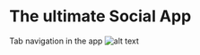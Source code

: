 # The ultimate Social App
Tab navigation in the app
![alt text](https://maritimeindia.org/wp-content/uploads/2020/05/INS_Vikramaditya_during_trials-1-1030x687.jpg)
